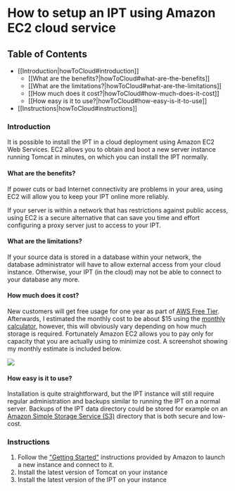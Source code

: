 # How to setup an IPT using Amazon EC2 cloud service

## Table of Contents

+ [[Introduction|howToCloud#introduction]]
  + [[What are the benefits?|howToCloud#what-are-the-benefits]]
  + [[What are the limitations?|howToCloud#what-are-the-limitations]]
  + [[How much does it cost?|howToCloud#how-much-does-it-cost]]
  + [[How easy is it to use?|howToCloud#how-easy-is-it-to-use]]
+ [[Instructions|howToCloud#instructions]]

### Introduction

It is possible to install the IPT in a cloud deployment using Amazon EC2 Web Services. EC2 allows you to obtain and boot a new server instance running Tomcat in minutes, on which you can install the IPT normally. 

#### What are the benefits? 

If power cuts or bad Internet connectivity are problems in your area, using EC2 will allow you to keep your IPT online more reliably. 

If your server is within a network that has restrictions against public access, using EC2 is a secure alternative that can save you time and effort configuring a proxy server just to access to your IPT. 

#### What are the limitations? 

If your source data is stored in a database within your network, the database administrator will have to allow external access from your cloud instance. Otherwise, your IPT (in the cloud) may not be able to connect to your database any more.
 
#### How much does it cost?

New customers will get free usage for one year as part of [AWS Free Tier](http://aws.amazon.com/free/). Afterwards, I estimated the monthly cost to be about $15 using the [monthly calculator](http://calculator.s3.amazonaws.com/index.html), however, this will obviously vary depending on how much storage is required. Fortunately Amazon EC2 allows you to pay only for capacity that you are actually using to minimize cost. A screenshot showing my monthly estimate is included below.

<img src='https://github.com/gbif/ipt/wiki/gbif-ipt-docs/ipt2/ec2-calculator.png' />

#### How easy is it to use?

Installation is quite straightforward, but the IPT instance will still require regular administration and backups similar to running the IPT on a normal server. Backups of the IPT data directory could be stored for example on an [Amazon Simple Storage Service (S3)](http://aws.amazon.com/s3/) directory that is both secure and low-cost.

### Instructions

1. Follow the ["Getting Started"](http://docs.aws.amazon.com/AWSEC2/latest/UserGuide/EC2_GetStarted.html) instructions provided by Amazon to launch a new instance and connect to it. 
2. Install the latest version of Tomcat on your instance
3. Install the latest version of the IPT on your instance